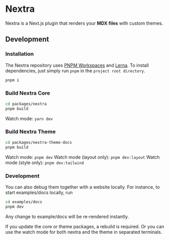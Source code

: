 # Nextra

Nextra is a Next.js plugin that renders your **MDX files** with custom themes.

## Development

### Installation

The Nextra repository uses [PNPM Workspaces](https://pnpm.io/workspaces) and [Lerna](https://github.com/lerna/lerna). To install dependencies, just simply run `pnpm` in the `project root directory`.

```bash
pnpm i
```

### Build Nextra Core

```bash
cd packages/nextra
pnpm build
```

Watch mode: `yarn dev`

### Build Nextra Theme

```bash
cd packages/nextra-theme-docs
pnpm build
```

Watch mode: `pnpm dev`
Watch mode (layout only): `pnpm dev:layout`
Watch mode (style only): `pnpm dev:tailwind`

### Development

You can also debug them together with a website locally. For instance, to start examples/docs locally, run

```bash
cd examples/docs
pnpm dev
```

Any change to example/docs will be re-rendered instantly.

If you update the core or theme packages, a rebuild is required. Or you can use the watch mode for both nextra and the theme in separated terminals.
